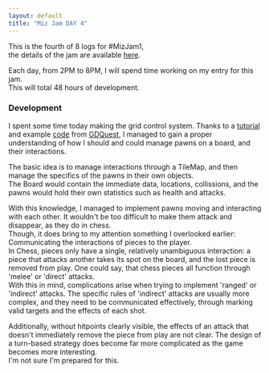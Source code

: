 ```yaml
---
layout: default
title: "Miz Jam DAY 4"
---
```

This is the fourth of 8 logs for #MizJam1,  
the details of the jam are available [here](https://itch.io/jam/miz-jam-1).

Each day, from 2PM to 8PM, I will spend time working on my entry for this jam.  
This will total 48 hours of development.

### Development
I spent some time today making the grid control system. Thanks to a [tutorial](https://www.youtube.com/watch?v=9laHKHYNyXc) and example [code](https://github.com/GDQuest/godot-demos/tree/master/2018/06-09-grid-based-movement) from [GDQuest](https://www.youtube.com/channel/UCxboW7x0jZqFdvMdCFKTMsQ), I managed to gain a proper understanding of how I should and could manage pawns on a board, and their interactions.

The basic idea is to manage interactions through a TileMap, and then manage the specifics of the pawns in their own objects.  
The Board would contain the immediate data, locations, collissions, and the pawns would hold their own statistics such as health and attacks.

With this knowledge, I managed to implement pawns moving and interacting with each other. It wouldn't be too difficult to make them attack and disappear, as they do in chess.  
Though, it does bring to my attention something I overlooked earlier:  
Communicating the interactions of pieces to the player.  
In Chess, pieces only have a single, relatively unambiguous interaction: a piece that attacks another takes its spot on the board, and the lost piece is removed from play. One could say, that chess pieces all function through 'melee' or 'direct' attacks.  
With this in mind, complications arise when trying to implement 'ranged' or 'indirect' attacks. The specific rules of 'indirect' attacks are usually more complex, and they need to be communicated effectively, through marking valid targets and the effects of each shot.

Additionally, without hitpoints clearly visible, the effects of an attack that doesn't immediately remove the piece from play are not clear.
The design of a turn-based strategy does become far more complicated as the game becomes more interesting.  
I'm not sure I'm prepared for this.